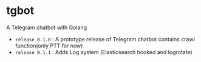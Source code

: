# tgbot
A Telegram chatbot with Golang

* `release 0.1.0` :
A prototype release of Telegram chatbot contains crawl function(only PTT for now)
* `release 0.1.1` :
Adds Log system (Elasticsearch hooked and logrotate)